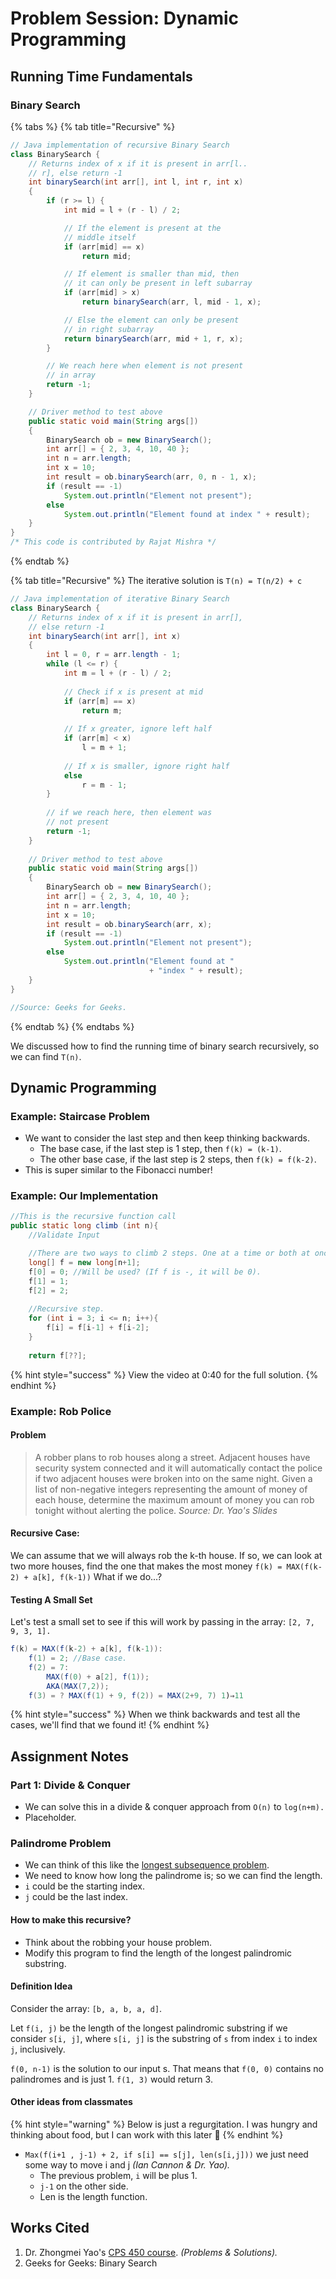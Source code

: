 # Problem Session: Dynamic Programming

## Running Time Fundamentals

### Binary Search

{% tabs %}
{% tab title="Recursive" %}
```java
// Java implementation of recursive Binary Search 
class BinarySearch { 
	// Returns index of x if it is present in arr[l.. 
	// r], else return -1 
	int binarySearch(int arr[], int l, int r, int x) 
	{ 
		if (r >= l) { 
			int mid = l + (r - l) / 2; 

			// If the element is present at the 
			// middle itself 
			if (arr[mid] == x) 
				return mid; 

			// If element is smaller than mid, then 
			// it can only be present in left subarray 
			if (arr[mid] > x) 
				return binarySearch(arr, l, mid - 1, x); 

			// Else the element can only be present 
			// in right subarray 
			return binarySearch(arr, mid + 1, r, x); 
		} 

		// We reach here when element is not present 
		// in array 
		return -1; 
	} 

	// Driver method to test above 
	public static void main(String args[]) 
	{ 
		BinarySearch ob = new BinarySearch(); 
		int arr[] = { 2, 3, 4, 10, 40 }; 
		int n = arr.length; 
		int x = 10; 
		int result = ob.binarySearch(arr, 0, n - 1, x); 
		if (result == -1) 
			System.out.println("Element not present"); 
		else
			System.out.println("Element found at index " + result); 
	} 
} 
/* This code is contributed by Rajat Mishra */

```
{% endtab %}

{% tab title="Recursive" %}
The iterative solution is `T(n) = T(n/2) + c`

```java
// Java implementation of iterative Binary Search 
class BinarySearch { 
    // Returns index of x if it is present in arr[], 
    // else return -1 
    int binarySearch(int arr[], int x) 
    { 
        int l = 0, r = arr.length - 1; 
        while (l <= r) { 
            int m = l + (r - l) / 2; 
  
            // Check if x is present at mid 
            if (arr[m] == x) 
                return m; 
  
            // If x greater, ignore left half 
            if (arr[m] < x) 
                l = m + 1; 
  
            // If x is smaller, ignore right half 
            else
                r = m - 1; 
        } 
  
        // if we reach here, then element was 
        // not present 
        return -1; 
    } 
  
    // Driver method to test above 
    public static void main(String args[]) 
    { 
        BinarySearch ob = new BinarySearch(); 
        int arr[] = { 2, 3, 4, 10, 40 }; 
        int n = arr.length; 
        int x = 10; 
        int result = ob.binarySearch(arr, x); 
        if (result == -1) 
            System.out.println("Element not present"); 
        else
            System.out.println("Element found at "
                               + "index " + result); 
    } 
} 

//Source: Geeks for Geeks.
```
{% endtab %}
{% endtabs %}

We discussed how to find the running time of binary search recursively, so we can find `T(n)`.

## Dynamic Programming

### Example: Staircase Problem

* We want to consider the last step and then keep thinking backwards.
  * The base case, if the last step is 1 step, then `f(k) = (k-1)`.
  * The other base case, if the last step is 2 steps, then `f(k) = f(k-2)`.
* This is super similar to the Fibonacci number! 

### Example: Our Implementation

```java
//This is the recursive function call
public static long climb (int n){
    //Validate Input

    //There are two ways to climb 2 steps. One at a time or both at once.
    long[] f = new long[n+1];
    f[0] = 0; //Will be used? (If f is -, it will be 0).
    f[1] = 1;
    f[2] = 2;
    
    //Recursive step. 
    for (int i = 3; i <= n; i++){
        f[i] = f[i-1] + f[i-2];
    }
    
    return f[??];
```

{% hint style="success" %}
View the video at 0:40 for the full solution.
{% endhint %}

### Example: Rob Police

#### Problem

> A robber plans to rob houses along a street. Adjacent houses have security system connected and it will automatically contact the police if two adjacent houses were broken into on the same night. Given a list of non-negative integers representing the amount of money of each house, determine the maximum amount of money you can rob tonight without alerting the police. _Source: Dr. Yao's Slides_

#### Recursive Case:

We can assume that we will always rob the k-th house. If so, we can look at two more houses, find the one that makes the most money `f(k) = MAX(f(k-2) + a[k], f(k-1))` What if we do...?

#### Testing A Small Set

Let's test a small set to see if this will work by passing in the array: `[2, 7, 9, 3, 1].` 

```java
f(k) = MAX(f(k-2) + a[k], f(k-1)):
    f(1) = 2; //Base case.
    f(2) = 7: 
        MAX(f(0) + a[2], f(1));
        AKA(MAX(7,2));
    f(3) = ? MAX(f(1) + 9, f(2)) = MAX(2+9, 7) 1)⇒11
```

{% hint style="success" %}
When we think backwards and test all the cases, we'll find that we found it!
{% endhint %}

## Assignment Notes

### Part 1: Divide & Conquer

* We can solve this in a divide & conquer approach from `O(n)` to `log(n+m).`
* Placeholder.

### Palindrome Problem

* We can think of this like the [longest subsequence problem](lecture-07-dynamic-programming.md#the-longest-common-subsequence-problem).
* We need to know how long the palindrome is; so we can find the length.
* `i` could be the starting index.
* `j` could be the last index. 

#### How to make this recursive?

* Think about the robbing your house problem.
* Modify this program to find the length of the longest palindromic substring.

#### Definition Idea

Consider the array: `[b, a, b, a, d]`.

Let `f(i, j)` be the length of the longest palindromic substring if we consider `s[i, j]`, where `s[i, j]` is the substring of `s` from index `i` to index `j`, inclusively.

`f(0, n-1)` is the solution to our input s. That means that `f(0, 0)` contains no palindromes and is just 1. `f(1, 3)` would return 3.

#### Other ideas from classmates

{% hint style="warning" %}
Below is just a regurgitation. I was hungry and thinking about food, but I can work with this later 🌯
{% endhint %}

* `Max(f(i+1 , j-1) + 2, if s[i] == s[j], len(s[i,j]))` we just need some way to move i and j _\(Ian Cannon & Dr. Yao\)._
  * The previous problem, `i` will be plus 1.
  * `j-1` on the other side.
  * Len is the length function.

## Works Cited

1. Dr. Zhongmei Yao's [CPS 450 course](http://academic.udayton.edu/zhongmeiyao/450592.html). _\(Problems & Solutions\)._
2. Geeks for Geeks: Binary Search

